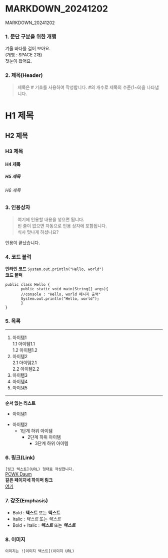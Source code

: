 # MARKDOWN_20241202
MARKDOWN_20241202

### 1. 문단 구분을 위한 개행
겨울 바다를 걸어 보아요.  
(개행 : SPACE 2개)  
첫눈이 왔어요.

### 2. 제목(Header)
>제목은 # 기호를 사용하여 작성합니다. #의 개수로 제목의 수준(1~6)을 나타냅니다.

# H1 제목
## H2 제목
### H3 제목
#### H4 제목
##### H5 제목
###### H6 제목

### 3. 인용상자
>여기에 인용할 내용을 넣으면 됩니다.  
>빈 줄이 없으면 자동으로 인용 상자에 포함됩니다.  
식사 맛나게 하셨나요?

인용이 끝났습니다.

### 4. 코드 블럭
**인라인 코드** `System.out.println("Hello, world")`  
**코드 블럭**
```
public class Hello {
       public static void main(String[] args){
       //console : "Hello, world 메시지 출력"
       System.out.println("Hello, world");
       }
}
```

### 5. 목록
---
1. 아이템1  
   1.1 아이템1.1  
   1.2 아이템1.2  
2. 아이템2  
   2.1 아이템2.1  
   2.2 아이템2.2  
3. 아이템3
4. 아이템4
5. 아이템5
***
**순서 없는 리스트**  
- 아이템1  
+ 아이템2  
   - 1단계 하위 아이템
     * 2단계 하위 아이템
       - 3단계 하위 아이템

### 6. 링크(Link)
`[링크 텍스트](URL) 형태로 작성합니다.`    
[PCWK Daum](https://cafe.daum.net/pcwk)  
**같은 페이지네 하이퍼 링크**  
[여기](#4-코드블럭)  

### 7. 강조(Emphasis)
- Bold : **텍스트** 또는 __텍스트__
- Italic : *텍스트* 또는 _텍스트_
- Bold + Italic : ***텍스트*** 또는 ___텍스트___

### 8. 이미지
`이미지는 ![이미지 텍스트](이미지 URL)`
